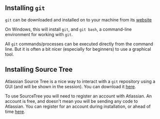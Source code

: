 ## Installing `git`

`git` can be downloaded and installed on to your machine from its
[website](https://git-scm.com/downloads)

On Windows, this will install `git`, and `git bash`, a command-line environment
for working with `git`.

All `git` commands/processes can be executed directly from the command line. But
it is often a bit nicer (especially for beginners) to use a graphical tool.

## Installing Source Tree

Atlassian Source Tree is a nice way to interact with a `git` repository using a
GUI (and will be shown in the session). You can download it
[here](https://www.sourcetreeapp.com/).

To use SourceTree you will need to register an account with Atlassian. An
account is free, and doesn't mean you will be sending any code to Atlassian. You
can register for an account during installation, or ahead of time
[here](https://id.atlassian.com/signup).

